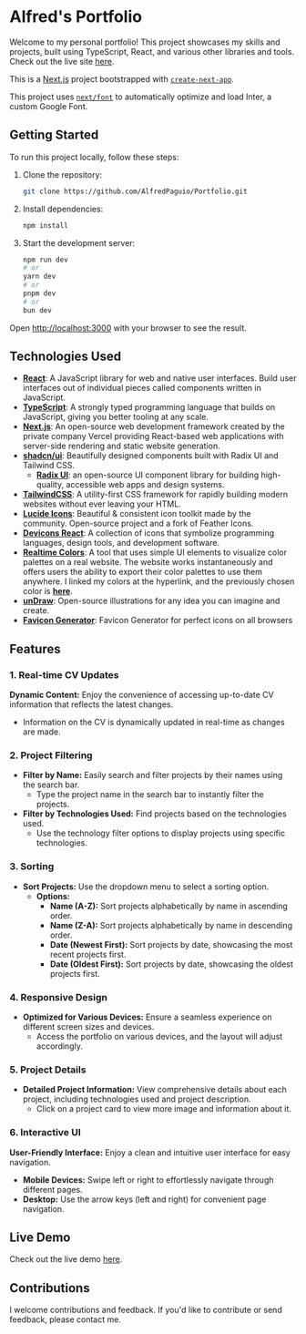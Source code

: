 # Alfred's Portfolio

Welcome to my personal portfolio! This project showcases my skills and projects, built using TypeScript, React, and various other libraries and tools. Check out the live site [here](https://alfredpaguio.vercel.app/).

This is a [Next.js](https://nextjs.org/) project bootstrapped with [`create-next-app`](https://github.com/vercel/next.js/tree/canary/packages/create-next-app).

This project uses [`next/font`](https://nextjs.org/docs/basic-features/font-optimization) to automatically optimize and load Inter, a custom Google Font.

## Getting Started

To run this project locally, follow these steps:

1. Clone the repository:
   ```sh
   git clone https://github.com/AlfredPaguio/Portfolio.git
   ```
2. Install dependencies:
   ```sh
   npm install
   ```
3. Start the development server:
   ```bash
   npm run dev
   # or
   yarn dev
   # or
   pnpm dev
   # or
   bun dev
   ```

Open [http://localhost:3000](http://localhost:3000) with your browser to see the result.

## Technologies Used

- [**React**](https://react.dev/): A JavaScript library for web and native user interfaces. Build user interfaces out of individual pieces called components written in JavaScript.
- [**TypeScript**](https://www.typescriptlang.org/): A strongly typed programming language that builds on JavaScript, giving you better tooling at any scale.
- [**Next.js**](https://nextjs.org/): An open-source web development framework created by the private company Vercel providing React-based web applications with server-side rendering and static website generation.
- [**shadcn/ui**](https://ui.shadcn.com/): Beautifully designed components built with Radix UI and Tailwind CSS.
  - [**Radix UI**](https://www.radix-ui.com/): an open-source UI component library for building high-quality, accessible web apps and design systems.
- [**TailwindCSS**](https://tailwindcss.com/): A utility-first CSS framework for rapidly building modern websites without ever leaving your HTML.
- [**Lucide Icons**](https://lucide.dev/guide/packages/lucide-react): Beautiful & consistent icon toolkit made by the community. Open-source project and a fork of Feather Icons.
- [**Devicons React**](https://devicons-react.vercel.app/): A collection of icons that symbolize programming languages, design tools, and development software.
- [**Realtime Colors**](https://www.realtimecolors.com/?colors=ffffff-0d0d0d-24213b-234353-cad1d3&fonts=Noto%20Serif%20JP-Noto%20Serif): A tool that uses simple UI elements to visualize color palettes on a real website. The website works instantaneously and offers users the ability to export their color palettes to use them anywhere. I linked my colors at the hyperlink, and the previously chosen color is [**here**](https://www.realtimecolors.com/?colors=f1f1fe-0e0f11-4842f0-080646-312bee&fonts=Poppins-Poppins).
- [**unDraw**](https://undraw.co/): Open-source illustrations for any idea you can imagine and create.
- [**Favicon Generator**](https://realfavicongenerator.net/): Favicon Generator for perfect icons on all browsers

## Features

### 1. Real-time CV Updates

**Dynamic Content:** Enjoy the convenience of accessing up-to-date CV information that reflects the latest changes.
  - Information on the CV is dynamically updated in real-time as changes are made.

### 2. Project Filtering

- **Filter by Name:** Easily search and filter projects by their names using the search bar.
  - Type the project name in the search bar to instantly filter the projects.
- **Filter by Technologies Used:** Find projects based on the technologies used.
  - Use the technology filter options to display projects using specific technologies.

### 3. Sorting

- **Sort Projects:**
  Use the dropdown menu to select a sorting option.
  - **Options:**
    - **Name (A-Z):** Sort projects alphabetically by name in ascending order.
    - **Name (Z-A):** Sort projects alphabetically by name in descending order.
    - **Date (Newest First):** Sort projects by date, showcasing the most recent projects first.
    - **Date (Oldest First):** Sort projects by date, showcasing the oldest projects first.

### 4. Responsive Design

<!-- **Still Not Optimized For Mobile** -->

- **Optimized for Various Devices:** Ensure a seamless experience on different screen sizes and devices.
  - Access the portfolio on various devices, and the layout will adjust accordingly.

### 5. Project Details

- **Detailed Project Information:** View comprehensive details about each project, including technologies used and project description.
  - Click on a project card to view more image and information about it.

### 6. Interactive UI

**User-Friendly Interface:** Enjoy a clean and intuitive user interface for easy navigation.

- **Mobile Devices:** Swipe left or right to effortlessly navigate through different pages.
- **Desktop:** Use the arrow keys (left and right) for convenient page navigation.

<!-- ## Screenshots
No screenshot yet
![Screenshot 1](./screenshots/screenshot1.png)
![Screenshot 2](./screenshots/screenshot2.png) -->

## Live Demo

Check out the live demo [here](https://alfredpaguio.vercel.app/).

## Contributions

I welcome contributions and feedback. If you'd like to contribute or send feedback, please contact me.
